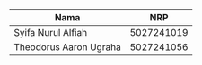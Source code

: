| Nama                        | NRP        |
| --------------------------- | ---------- |
| Syifa Nurul Alfiah          | 5027241019 |
| Theodorus Aaron Ugraha      | 5027241056 |
